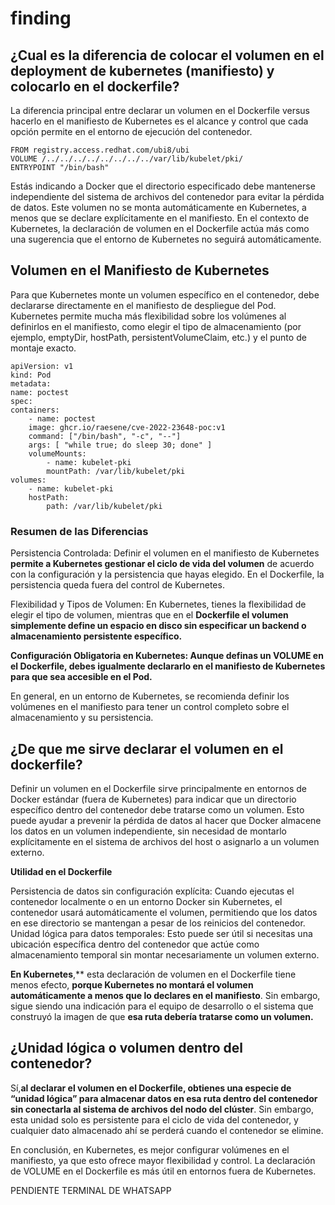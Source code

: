 # finding

## ¿Cual es la diferencia de colocar el volumen en el deployment de kubernetes (manifiesto) y colocarlo en el dockerfile?

La diferencia principal entre declarar un volumen en el Dockerfile versus hacerlo en el manifiesto de Kubernetes es el alcance y control que cada opción permite en el entorno de ejecución del contenedor.


    FROM registry.access.redhat.com/ubi8/ubi
    VOLUME /../../../../../../../../var/lib/kubelet/pki/
    ENTRYPOINT "/bin/bash"


Estás indicando a Docker que el directorio especificado debe mantenerse independiente del sistema de archivos del contenedor para evitar la pérdida de datos. Este volumen no se monta automáticamente en Kubernetes, a menos que se declare explícitamente en el manifiesto. En el contexto de Kubernetes, la declaración de volumen en el Dockerfile actúa más como una sugerencia que el entorno de Kubernetes no seguirá automáticamente.

## Volumen en el Manifiesto de Kubernetes

Para que Kubernetes monte un volumen específico en el contenedor, debe declararse directamente en el manifiesto de despliegue del Pod. Kubernetes permite mucha más flexibilidad sobre los volúmenes al definirlos en el manifiesto, como elegir el tipo de almacenamiento (por ejemplo, emptyDir, hostPath, persistentVolumeClaim, etc.) y el punto de montaje exacto.

    apiVersion: v1
    kind: Pod
    metadata:
    name: poctest
    spec:
    containers:
        - name: poctest
        image: ghcr.io/raesene/cve-2022-23648-poc:v1
        command: ["/bin/bash", "-c", "--"]
        args: [ "while true; do sleep 30; done" ]
        volumeMounts:
            - name: kubelet-pki
            mountPath: /var/lib/kubelet/pki
    volumes:
        - name: kubelet-pki
        hostPath:
            path: /var/lib/kubelet/pki


### Resumen de las Diferencias

Persistencia Controlada: Definir el volumen en el manifiesto de Kubernetes **permite a Kubernetes gestionar el ciclo de vida del volumen** de acuerdo con la configuración y la persistencia que hayas elegido. En el Dockerfile, la persistencia queda fuera del control de Kubernetes.

Flexibilidad y Tipos de Volumen: En Kubernetes, tienes la flexibilidad de elegir el tipo de volumen, mientras que en el **Dockerfile el volumen simplemente define un espacio en disco sin especificar un backend o almacenamiento persistente específico.**

**Configuración Obligatoria en Kubernetes: Aunque definas un VOLUME en el Dockerfile, debes igualmente declararlo en el manifiesto de Kubernetes para que sea accesible en el Pod.**

En general, en un entorno de Kubernetes, se recomienda definir los volúmenes en el manifiesto para tener un control completo sobre el almacenamiento y su persistencia.


## ¿De que me sirve declarar el volumen en el dockerfile?

Definir un volumen en el Dockerfile sirve principalmente en entornos de Docker estándar (fuera de Kubernetes) para indicar que un directorio específico dentro del contenedor debe tratarse como un volumen. Esto puede ayudar a prevenir la pérdida de datos al hacer que Docker almacene los datos en un volumen independiente, sin necesidad de montarlo explícitamente en el sistema de archivos del host o asignarlo a un volumen externo.

**Utilidad en el Dockerfile** 

Persistencia de datos sin configuración explícita: Cuando ejecutas el contenedor localmente o en un entorno Docker sin Kubernetes, el contenedor usará automáticamente el volumen, permitiendo que los datos en ese directorio se mantengan a pesar de los reinicios del contenedor.
Unidad lógica para datos temporales: Esto puede ser útil si necesitas una ubicación específica dentro del contenedor que actúe como almacenamiento temporal sin montar necesariamente un volumen externo.


**En Kubernetes**,** esta declaración de volumen en el Dockerfile tiene menos efecto, **porque Kubernetes no montará el volumen automáticamente a menos que lo declares en el manifiesto**. Sin embargo, sigue siendo una indicación para el equipo de desarrollo o el sistema que construyó la imagen de que **esa ruta debería tratarse como un volumen.**


## ¿Unidad lógica o volumen dentro del contenedor?

Sí,**al declarar el volumen en el Dockerfile, obtienes una especie de “unidad lógica” para almacenar datos en esa ruta dentro del contenedor sin conectarla al sistema de archivos del nodo del clúster**. Sin embargo, esta unidad solo es persistente para el ciclo de vida del contenedor, y cualquier dato almacenado ahí se perderá cuando el contenedor se elimine.

En conclusión, en Kubernetes, es mejor configurar volúmenes en el manifiesto, ya que esto ofrece mayor flexibilidad y control. La declaración de VOLUME en el Dockerfile es más útil en entornos fuera de Kubernetes.


PENDIENTE TERMINAL DE WHATSAPP
